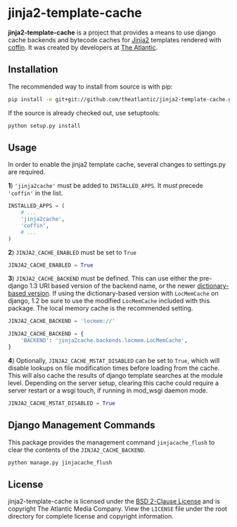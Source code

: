 jinja2-template-cache
=====================

**jinja2-template-cache** is a project that provides a means to use django cache
backends and bytecode caches for [Jinja2](http://jinja.pocoo.org/) templates
rendered with [coffin](https://github.com/coffin/coffin). It was created by
developers at [The Atlantic](http://www.theatlantic.com/).


Installation
------------

The recommended way to install from source is with pip:

```bash
pip install -e git+git://github.com/theatlantic/jinja2-template-cache.git#egg=jinja2-template-cache
```

If the source is already checked out, use setuptools:

```bash
python setup.py install
```


Usage
-----

In order to enable the jinja2 template cache, several changes to settings.py
are required.

**1**) `'jinja2cache'` must be added to `INSTALLED_APPS`. It *must* precede
       `'coffin'` in the list.

```python
INSTALLED_APPS = (
    # ...
    'jinja2cache',
    'coffin',
    # ...
)
```

**2**) `JINJA2_CACHE_ENABLED` must be set to `True`

```python
JINJA2_CACHE_ENABLED = True
```

**3**) `JINJA2_CACHE_BACKEND` must be defined. This can use either the
       pre-django 1.3 URI based version of the backend name, or the newer
       [dictionary-based version](https://docs.djangoproject.com/en/dev/ref/settings/#std:setting-CACHES).
       If using the dictionary-based version with `LocMemCache` on django,
       1.2 be sure to use the modified `LocMemCache` included with this
       package. The local memory cache is the recommended setting.

```python
JINJA2_CACHE_BACKEND = 'locmem://'

JINJA2_CACHE_BACKEND = {
    'BACKEND': 'jinja2cache.backends.locmem.LocMemCache',
}
```

**4**) Optionally, `JINJA2_CACHE_MSTAT_DISABLED` can be set to `True`, which
       will disable lookups on file modification times before loading from the
       cache. This will also cache the results of django template searches at
       the module level. Depending on the server setup, clearing this cache
       could require a server restart or a wsgi touch, if running in mod_wsgi
       daemon mode.

```python
JINJA2_CACHE_MSTAT_DISABLED = True
```


Django Management Commands
--------------------------

This package provides the management command `jinjacache_flush` to clear the
contents of the `JINJA2_CACHE_BACKEND`.

```bash
python manage.py jinjacache_flush
```


License
-------
jinja2-template-cache is licensed under the
[BSD 2-Clause License](http://www.opensource.org/licenses/bsd-license.php) and
is copyright The Atlantic Media Company. View the `LICENSE` file under the root
directory for complete license and copyright information.
